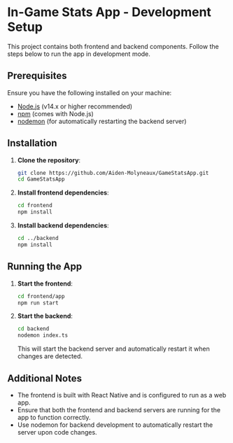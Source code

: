 # In-Game Stats App - Development Setup

This project contains both frontend and backend components. Follow the steps below to run the app in development mode.

## Prerequisites

Ensure you have the following installed on your machine:

- [Node.js](https://nodejs.org/) (v14.x or higher recommended)
- [npm](https://www.npmjs.com/) (comes with Node.js)
- [nodemon](https://nodemon.io/) (for automatically restarting the backend server)

## Installation

1. **Clone the repository**:

   ```bash
   git clone https://github.com/Aiden-Molyneaux/GameStatsApp.git
   cd GameStatsApp
   ```

2. **Install frontend dependencies**:

   ```bash
   cd frontend
   npm install
   ```

3. **Install backend dependencies**:

   ```bash
   cd ../backend
   npm install
   ```

## Running the App

1. **Start the frontend**:

   ```bash
   cd frontend/app
   npm run start
   ```

2. **Start the backend**:

   ```bash
   cd backend
   nodemon index.ts
   ```

   This will start the backend server and automatically restart it when changes are detected.

## Additional Notes
- The frontend is built with React Native and is configured to run as a web app.
- Ensure that both the frontend and backend servers are running for the app to function correctly.
- Use nodemon for backend development to automatically restart the server upon code changes.
